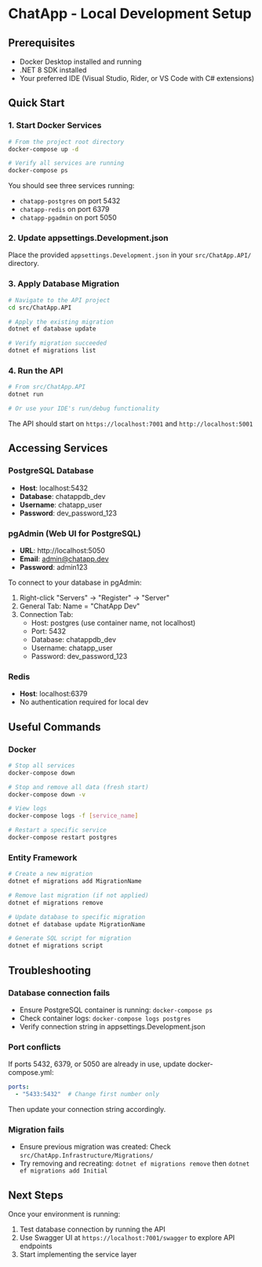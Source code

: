 # ChatApp - Local Development Setup

## Prerequisites
- Docker Desktop installed and running
- .NET 8 SDK installed
- Your preferred IDE (Visual Studio, Rider, or VS Code with C# extensions)

## Quick Start

### 1. Start Docker Services
```bash
# From the project root directory
docker-compose up -d

# Verify all services are running
docker-compose ps
```

You should see three services running:
- `chatapp-postgres` on port 5432
- `chatapp-redis` on port 6379
- `chatapp-pgadmin` on port 5050

### 2. Update appsettings.Development.json
Place the provided `appsettings.Development.json` in your `src/ChatApp.API/` directory.

### 3. Apply Database Migration
```bash
# Navigate to the API project
cd src/ChatApp.API

# Apply the existing migration
dotnet ef database update

# Verify migration succeeded
dotnet ef migrations list
```

### 4. Run the API
```bash
# From src/ChatApp.API
dotnet run

# Or use your IDE's run/debug functionality
```

The API should start on `https://localhost:7001` and `http://localhost:5001`

## Accessing Services

### PostgreSQL Database
- **Host**: localhost:5432
- **Database**: chatappdb_dev
- **Username**: chatapp_user
- **Password**: dev_password_123

### pgAdmin (Web UI for PostgreSQL)
- **URL**: http://localhost:5050
- **Email**: admin@chatapp.dev
- **Password**: admin123

To connect to your database in pgAdmin:
1. Right-click "Servers" → "Register" → "Server"
2. General Tab: Name = "ChatApp Dev"
3. Connection Tab:
   - Host: postgres (use container name, not localhost)
   - Port: 5432
   - Database: chatappdb_dev
   - Username: chatapp_user
   - Password: dev_password_123

### Redis
- **Host**: localhost:6379
- No authentication required for local dev

## Useful Commands

### Docker
```bash
# Stop all services
docker-compose down

# Stop and remove all data (fresh start)
docker-compose down -v

# View logs
docker-compose logs -f [service_name]

# Restart a specific service
docker-compose restart postgres
```

### Entity Framework
```bash
# Create a new migration
dotnet ef migrations add MigrationName

# Remove last migration (if not applied)
dotnet ef migrations remove

# Update database to specific migration
dotnet ef database update MigrationName

# Generate SQL script for migration
dotnet ef migrations script
```

## Troubleshooting

### Database connection fails
- Ensure PostgreSQL container is running: `docker-compose ps`
- Check container logs: `docker-compose logs postgres`
- Verify connection string in appsettings.Development.json

### Port conflicts
If ports 5432, 6379, or 5050 are already in use, update docker-compose.yml:
```yaml
ports:
  - "5433:5432"  # Change first number only
```
Then update your connection string accordingly.

### Migration fails
- Ensure previous migration was created: Check `src/ChatApp.Infrastructure/Migrations/`
- Try removing and recreating: `dotnet ef migrations remove` then `dotnet ef migrations add Initial`

## Next Steps
Once your environment is running:
1. Test database connection by running the API
2. Use Swagger UI at `https://localhost:7001/swagger` to explore API endpoints
3. Start implementing the service layer